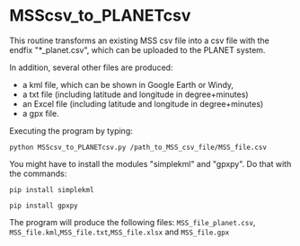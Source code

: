 # MSScsv_to_PLANETcsv

This routine transforms an existing MSS csv file into a csv file with the endfix "*_planet.csv", which can be uploaded to the PLANET system. 

In addition, several other files are produced:
- a kml file, which can be shown in Google Earth or Windy,
- a txt file (including latitude and longitude in degree+minutes)
- an Excel file (including latitude and longitude in degree+minutes)
- a gpx file.

Executing the program by typing: 

```python MSScsv_to_PLANETcsv.py /path_to_MSS_csv_file/MSS_file.csv```

You might have to install the modules "simplekml" and "gpxpy". Do that with the commands:

```pip install simplekml```

```pip install gpxpy```

The program will produce the following files:
```MSS_file_planet.csv```,  ```MSS_file.kml```,```MSS_file.txt```,```MSS_file.xlsx``` and ```MSS_file.gpx```
